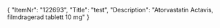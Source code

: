 {
  "ItemNr": "122693",
  "Title": "test",
  "Description": "Atorvastatin Actavis, filmdragerad tablett 10 mg"
}